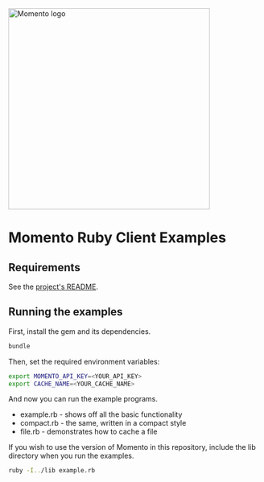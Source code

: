 <img src="https://docs.momentohq.com/img/logo.svg" alt="Momento logo" width="400"/>

# Momento Ruby Client Examples

## Requirements

See the [project's README](https://github.com/momentohq/client-sdk-ruby/blob/main/README.md).

## Running the examples

First, install the gem and its dependencies.

```sh
bundle
```

Then, set the required environment variables:

```bash
export MOMENTO_API_KEY=<YOUR_API_KEY>
export CACHE_NAME=<YOUR_CACHE_NAME>
```

And now you can run the example programs.

* example.rb - shows off all the basic functionality
* compact.rb - the same, written in a compact style
* file.rb - demonstrates how to cache a file

If you wish to use the version of Momento in this repository, include the lib directory when you run the examples.

```sh
ruby -I../lib example.rb
```
